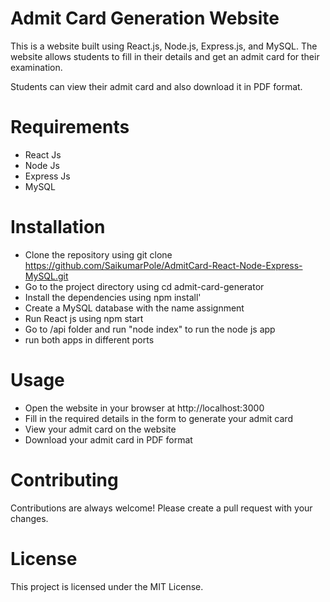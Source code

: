 # Admit Card Generation Website
This is a website built using React.js, Node.js, Express.js, and MySQL. The website allows students to fill in their details and get an admit card for their examination.

Students can view their admit card and also download it in PDF format.

# Requirements
- React Js
- Node Js
- Express Js
- MySQL

# Installation

- Clone the repository using git clone https://github.com/SaikumarPole/AdmitCard-React-Node-Express-MySQL.git
- Go to the project directory using cd admit-card-generator
- Install the dependencies using npm install'
- Create a MySQL database with the name assignment
- Run React js using npm start
- Go to /api folder and run "node index" to run the node js app
- run both apps in different ports

# Usage
- Open the website in your browser at http://localhost:3000
- Fill in the required details in the form to generate your admit card
- View your admit card on the website
- Download your admit card in PDF format

# Contributing
Contributions are always welcome! Please create a pull request with your changes.

# License
This project is licensed under the MIT License.




